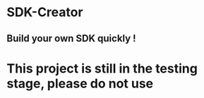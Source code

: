 # SDK-Creator

## Build your own SDK quickly !

# This project is still in the testing stage, please do not use